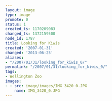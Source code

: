 ```yaml
---
layout: image
type: image
promote: 0
status: 1
created_ts: 1170209083
changed_ts: 1372159500
node_id: 1787
title: Looking for Kiwis
created: '2007-01-31'
changed: '2013-06-25'
aliases:
- "/2007/01/31/looking_for_kiwis_0/"
permalink: "/2007/01/31/looking_for_kiwis_0/"
tags:
- Wellington Zoo
images:
- - src: image/images/IMG_3420_0.JPG
    name: IMG_3420_0.JPG
---
```



